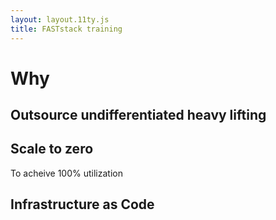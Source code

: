 ```yaml
---
layout: layout.11ty.js
title: FASTstack training
---
```


# Why

## Outsource undifferentiated heavy lifting

## Scale to zero 

To acheive 100% utilization

## Infrastructure as Code
